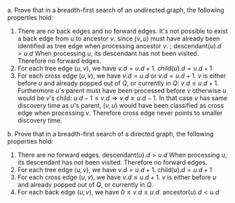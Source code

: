 a. Prove that in a breadth-first search of an undirected graph, the following properties hold:
1. There are no back edges and no forward edges.
It's not possible to exist a back edge from $u$ to ancestor $v$. since $(v,u)$ must have already been identified as tree edge when processing ancestor $v$.
;
$\text{descendant}(u).d > u.d$ When processing $u$, its descendant has not been visited. Therefore no forward edges.
2. For each tree edge $(u, v)$, we have $v.d = u.d + 1$.
$\text{child}(u).d = u.d+1$
3. For each cross edge $(u, v)$, we have $v.d = u.d$ or $v.d = u.d + 1$.
$v$ is either before $u$ and already popped out of $Q$, or currently in $Q$: $v.d \le u.d + 1$.
Furthermore $u$'s parent must have been processed before $v$ otherwise $u$ would be $v$'s child: $u.d-1\le v.d\Rightarrow v.d \ge u.d - 1$. In that case $v$ has same discovery time as $u$'s parent, $(v,u)$ would have been classified as cross edge when processing $v$. Therefore cross edge never points to smaller discovery time.

b. Prove that in a breadth-first search of a directed graph, the following properties hold:
1. There are no forward edges.
$\text{descendant}(u).d > u.d$ When processing $u$, its descendant has not been visited. Therefore no forward edges.
2. For each tree edge $(u, v)$, we have $v.d = u.d + 1$.
$\text{child}(u).d = u.d+1$
3. For each cross edge $(u, v)$, we have $v.d \le u.d + 1$.
$v$ is either before $u$ and already popped out of $Q$, or currently in $Q$.
4. For each back edge $(u, v)$, we have $0 \le v.d \le u.d$.
$\text{ancestor}(u).d < u.d$
